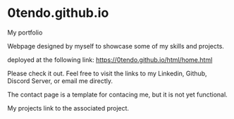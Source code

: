 # 0tendo.github.io
My portfolio


Webpage designed by myself to showcase some of my skills and projects.

deployed at the following link: https://0tendo.github.io/html/home.html

Please check it out. Feel free to visit the links to my Linkedin, Github, Discord Server, or email me directly.

The contact page is a template for contacing me, but it is not yet functional.

My projects link to the associated project.
